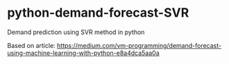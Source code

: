# python-demand-forecast-SVR

Demand prediction using SVR method in python

Based on article: https://medium.com/vm-programming/demand-forecast-using-machine-learning-with-python-e8a4dca5aa0a
